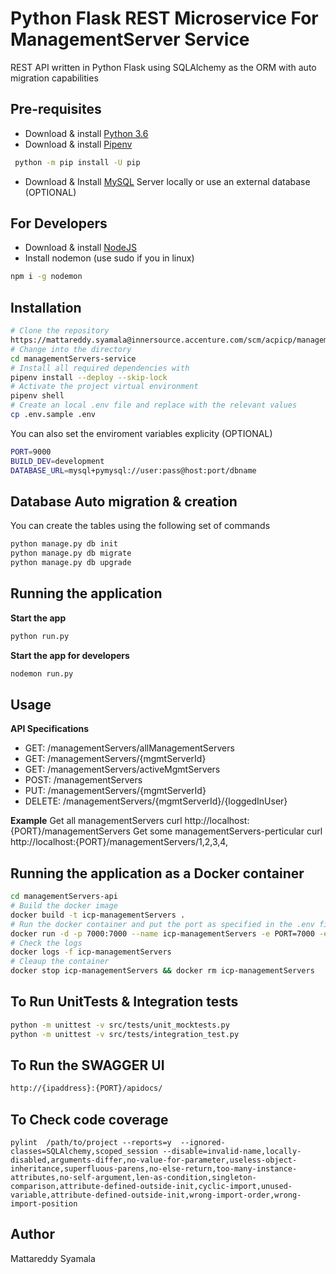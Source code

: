 # Python Flask REST Microservice  For ManagementServer Service

REST API written in Python Flask using SQLAlchemy as the ORM with auto migration capabilities

## Pre-requisites
  - Download & install [Python 3.6](https://www.python.org/downloads/)
  - Download & install [Pipenv](https://docs.pipenv.org/)
   ```bash
    python -m pip install -U pip 
   ```
  - Download & Install [MySQL](https://www.mysql.com/) Server locally or use an external database (OPTIONAL)

## For Developers
  - Download & install [NodeJS](https://nodejs.org/en/download/) 
  - Install nodemon (use sudo if you in linux)
  ```bash
  npm i -g nodemon
  ```

## Installation

  ```bash
  # Clone the repository 
 https://mattareddy.syamala@innersource.accenture.com/scm/acpicp/managementServers-service.git
  # Change into the directory
  cd managementServers-service
  # Install all required dependencies with
  pipenv install --deploy --skip-lock
  # Activate the project virtual environment
  pipenv shell
  # Create an local .env file and replace with the relevant values
  cp .env.sample .env
  ```
  You can also set the enviroment variables explicity (OPTIONAL)
  
  ```bash
  PORT=9000
  BUILD_DEV=development
  DATABASE_URL=mysql+pymysql://user:pass@host:port/dbname
  ```
## Database Auto migration & creation

You can create the tables using the following set of commands

```bash
python manage.py db init
python manage.py db migrate
python manage.py db upgrade
```

## Running the application

  **Start the app**
  ```bash
  python run.py
  ```
  **Start the app for developers**
  ```bash
  nodemon run.py
  ```
## Usage

**API Specifications**
  - GET: /managementServers/allManagementServers
  - GET: /managementServers/{mgmtServerId}
  - GET: /managementServers/activeMgmtServers
  - POST: /managementServers
  - PUT: /managementServers/{mgmtServerId}
  - DELETE: /managementServers/{mgmtServerId}/{loggedInUser}
 

**Example**
Get all managementServers
curl http://localhost:{PORT}/managementServers
Get some managementServers-perticular
curl http://localhost:{PORT}/managementServers/1,2,3,4,

## Running the application as a Docker container
 ```bash
 cd managementServers-api
 # Build the docker image 
 docker build -t icp-managementServers .
 # Run the docker container and put the port as specified in the .env file
 docker run -d -p 7000:7000 --name icp-managementServers -e PORT=7000 -e BUILD_ENV='development' -e DATABASE_URL='mysql+pymysql://user:pass@host:port/dbname' -e DATABASE_test_URL='mysql+pymysql://user:pass@host:port/dbname1' icp-managementServers
 # Check the logs
 docker logs -f icp-managementServers
 # Cleaup the container
 docker stop icp-managementServers && docker rm icp-managementServers
 ```
## To Run UnitTests & Integration tests
```bash
python -m unittest -v src/tests/unit_mocktests.py
python -m unittest -v src/tests/integration_test.py
```
 ## To Run the SWAGGER UI
 ```bash
 http://{ipaddress}:{PORT}/apidocs/
```
## To Check code coverage
```
pylint  /path/to/project --reports=y  --ignored-classes=SQLAlchemy,scoped_session --disable=invalid-name,locally-disabled,arguments-differ,no-value-for-parameter,useless-object-inheritance,superfluous-parens,no-else-return,too-many-instance-attributes,no-self-argument,len-as-condition,singleton-comparison,attribute-defined-outside-init,cyclic-import,unused-variable,attribute-defined-outside-init,wrong-import-order,wrong-import-position
```
## Author
Mattareddy Syamala